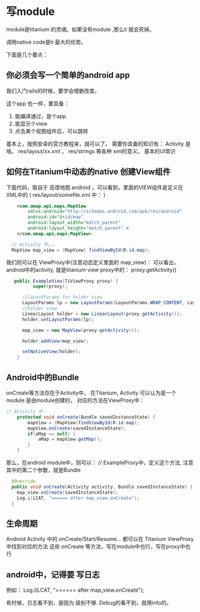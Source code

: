# 写module

module是titanium 的灵魂。如果没有module ,那么ti 就会死掉。

调用native code是ti 最大的优势。

下面是几个要点：

## 你必须会写一个简单的android app

我们入门rails的时候，要学会增删改查。

这个app 也一样，要具备：

1.  能编译通过，是个app
2.  能显示个view
3.  点击某个视图组件后，可以跳转

基本上，按照安卓的官方教程来，就可以了。
需要你具备的知识有：
Activity 是啥。
res/layout/xx.xml ， res/strings 等各种 xml的意义。
基本的UI常识



## 如何在Titanium中动态的native 创建View组件

下面代码，取自于 高德地图 android ，可以看到，里面的VIEW组件是定义在XML中的
( res/layout/somefile.xml 中： )
```xml
    <com.amap.api.maps.MapView
        xmlns:android="http://schemas.android.com/apk/res/android"
        android:id="@+id/map"
        android:layout_width="match_parent"
        android:layout_height="match_parent" >
    </com.amap.api.maps.MapView>
```
```java
  // Activity 中。。。
  MapView map_view = (MapView) findViewById(R.id.map);
```

我们则可以在 ViewProxy中(注意动态定义里面的 map_view)：
可以看出， android中的activity, 就是titanium view proxy中的： proxy.getActivity()

```java
   public ExampleView(TiViewProxy proxy) {
          super(proxy);

      //layoutParams for holder view
      LayoutParams lp = new LayoutParams(LayoutParams.WRAP_CONTENT, LayoutParams.WRAP_CONTENT);
      //holder view
      LinearLayout holder = new LinearLayout(proxy.getActivity());
      holder.setLayoutParams(lp);

      map_view = new MapView(proxy.getActivity());

      holder.addView(map_view);

      setNativeView(holder);
    }
```

## Android中的Bundle

onCreate等方法存在于Activity中， 在Titanium, Activity 可以认为是一个module
是由module创建的， 对应的方法在ViewProxy中：
```java
// Activity 中：
    protected void onCreate(Bundle savedInstanceState) {
        mapView = (MapView)findViewById(R.id.map);
        mapView.onCreate(savedInstanceState);
        if(aMap == null) {
            aMap = mapView.getMap();
        }
    }
```

那么，在android module中，则可以：
// ExampleProxy中，定义这个方法, 注意其中的第二个参数，就是Bundle

```java
  @Override
  public void onCreate(Activity activity, Bundle savedInstanceState) {
    map_view.onCreate(savedInstanceState);
    Log.i(LCAT, "====== after map_view.onCreate");
  }
```

## 生命周期

Android Activity 中的 onCreate/Start/Resume... 都可以在 Titanium ViewProxy
中找到对应的方法
这些  onCreate 等方法，写在module中也行，写在proxy中也行

## android中，记得要 写日志
例如：
    Log.i(LCAT, "====== after map_view.onCreate");

有时候，日志看不到，是因为 级别不够. Debug的看不到，就用info的。
